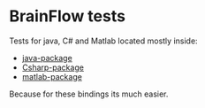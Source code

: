 # BrainFlow tests

Tests for java, C# and Matlab located mostly inside:

* [java-package](../java-package/brainflow/)
* [Csharp-package](../csharp-package/brainflow/)
* [matlab-package](../matlab-package/brainflow/)

Because for these bindings its much easier.
